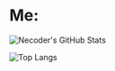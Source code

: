 # Me:

![Necoder's GitHub Stats](https://github-readme-stats.vercel.app/api?username=necoder&show_icons=true&theme=shadow_red)

![Top Langs](https://github-readme-stats.vercel.app/api/top-langs/?username=necoderai&layout=compact)